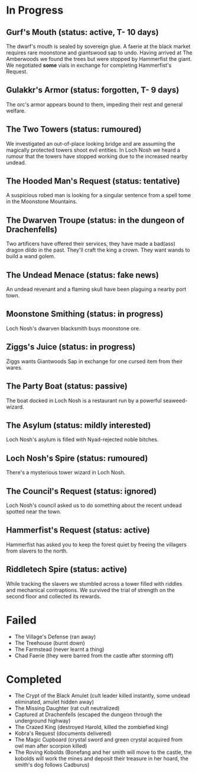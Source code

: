 # In Progress

## Gurf's Mouth (status: active, T- 10 days)
The dwarf's mouth is sealed by sovereign glue. A faerie at the black market requires rare moonstone and giantswood sap to undo.
Having arrived at The Amberwoods we found the trees but were stopped by Hammerfist the giant. We negotiated **some** vials in exchange for completing Hammerfist's Request.

## Gulakkr's Armor (status: forgotten, T- 9 days)
The orc's armor appears bound to them, impeding their rest and general welfare.

## The Two Towers (status: rumoured)
We investigated an out-of-place looking bridge and are assuming the magically protected towers shoot evil entities.
In Loch Nosh we heard a rumour that the towers have stopped working due to the increased nearby undead.

## The Hooded Man's Request (status: tentative)
A suspicious robed man is looking for a singular sentence from a spell tome in the Moonstone Mountains.

## The Dwarven Troupe (status: in the dungeon of Drachenfells)
Two artificers have offered their services, they have made a bad(ass) dragon dildo in the past. They'll craft the king a crown. They want wands to build a wand golem.

## The Undead Menace (status: fake news)
An undead revenant and a flaming skull have been plaguing a nearby port town.

## Moonstone Smithing (status: in progress)
Loch Nosh's dwarven blacksmith buys moonstone ore.

## Ziggs's Juice (status: in progress)
Ziggs wants Giantwoods Sap in exchange for one cursed item from their wares.

## The Party Boat (status: passive)
The boat docked in Loch Nosh is a restaurant run by a powerful seaweed-wizard.

## The Asylum (status: mildly interested)
Loch Nosh's asylum is filled with Nyad-rejected noble bitches.

## Loch Nosh's Spire (status: rumoured)
There's a mysterious tower wizard in Loch Nosh.

## The Council's Request (status: ignored)
Loch Nosh's council asked us to do something about the recent undead spotted near the town.

## Hammerfist's Request (status: active)
Hammerfist has asked you to keep the forest quiet by freeing the villagers from slavers to the north.

## Riddletech Spire (status: active)
While tracking the slavers we stumbled across a tower filled with riddles and mechanical contraptions.
We survived the trial of strength on the second floor and collected its rewards.

# Failed

- The Village's Defense (ran away)
- The Treehouse (burnt down)
- The Farmstead (never learnt a thing)
- Chad Faerie (they were barred from the castle after storming off)

# Completed

- The Crypt of the Black Amulet (cult leader killed instantly, some undead eliminated, amulet hidden away)
- The Missing Daughter (rat cult neutralized)
- Captured at Drachenfells (escaped the dungeon through the underground highway)
- The Crazed King (destroyed Harold, killed the zombiefied king)
- Kobra's Request (documents delivered)
- The Magic Cupboard (crystal sword and green crystal acquired from owl man after scorpion killed)
- The Roving Kobolds (Bonefang and her smith will move to the castle, the kobolds will work the mines and deposit their treasure in her hoard, the smith's dog follows Cadburus) 

